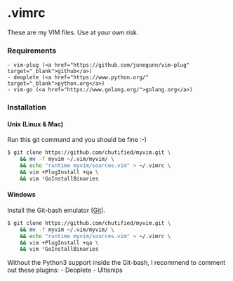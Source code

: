 # .vimrc
These are my VIM files. Use at your own risk.

### Requirements
    - vim-plug (<a href="https://github.com/junegunn/vim-plug" target="_blank">github</a>)
    - deoplete (<a href="https://www.python.org/" target="_blank">python.org</a>)
    - vim-go (<a href="https://www.golang.org/">golang.org</a>)

### Installation
#### Unix (Linux & Mac)
Run this git command and you should be fine :-)
```bash
$ git clone https://github.com/chutified/myvim.git \
    && mv -f myvim ~/.vim/myvim/ \
    && echo "runtime myvim/sources.vim" > ~/.vimrc \
    && vim +PlugInstall +qa \
    && vim *GoInstallBinaries
```

#### Windows
Install the Git-bash emulator (<a href="https://git-scm.com/" taget="_blank">Git</a>).
```bash
$ git clone https://github.com/chutified/myvim.git \
    && mv -f myvim ~/.vim/myvim/ \
    && echo "runtime myvim/sources.vim" > ~/.vimrc \
    && vim +PlugInstall +qa \
    && vim *GoInstallBinaries
```
Without the Python3 support inside the Git-bash, I recommend to comment out these plugins:
    - Deoplete
    - Ultisnips
